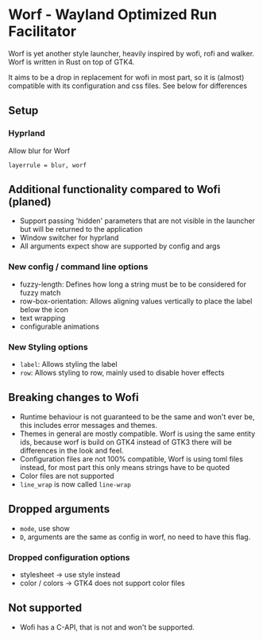 # Worf - Wayland Optimized Run Facilitator

Worf is yet another style launcher, heavily inspired by wofi, rofi and walker.
Worf is written in Rust on top of GTK4. 

It aims to be a drop in replacement for wofi in most part, so it is (almost) compatible with its 
configuration and css files. See below for differences



## Setup

### Hyprland

Allow blur for Worf
```
layerrule = blur, worf
```

## Additional functionality compared to Wofi (planed)
* Support passing 'hidden' parameters that are not visible in the launcher but will be returned to the application
* Window switcher for hyprland
* All arguments expect show are supported by config and args

### New config / command line options
* fuzzy-length: Defines how long a string must be to be considered for fuzzy match
* row-box-orientation: Allows aligning values vertically to place the label below the icon
* text wrapping
* configurable animations

### New Styling options
* `label`: Allows styling the label
* `row`: Allows styling to row, mainly used to disable hover effects

## Breaking changes to Wofi
* Runtime behaviour is not guaranteed to be the same and won't ever be, this includes error messages and themes.
* Themes in general are mostly compatible. Worf is using the same entity ids, 
  because worf is build on GTK4 instead of GTK3 there will be differences in the look and feel.
* Configuration files are not 100% compatible, Worf is using toml files instead, for most part this only means strings have to be quoted
* Color files are not supported
* `line_wrap` is now called `line-wrap`

## Dropped arguments
* `mode`, use show
* `D`, arguments are the same as config in worf, no need to have this flag.

### Dropped configuration options
* stylesheet -> use style instead
* color / colors -> GTK4 does not support color files



## Not supported
* Wofi has a C-API, that is not and won't be supported.
